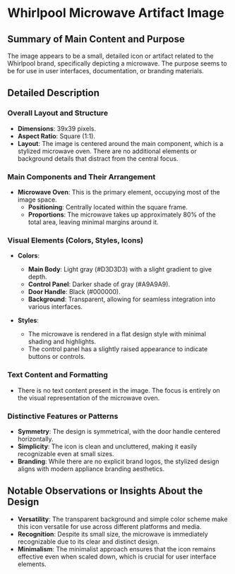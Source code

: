 # Whirlpool Microwave Artifact Image

## Summary of Main Content and Purpose
The image appears to be a small, detailed icon or artifact related to the Whirlpool brand, specifically depicting a microwave. The purpose seems to be for use in user interfaces, documentation, or branding materials.

## Detailed Description

### Overall Layout and Structure
- **Dimensions**: 39x39 pixels.
- **Aspect Ratio**: Square (1:1).
- **Layout**: The image is centered around the main component, which is a stylized microwave oven. There are no additional elements or background details that distract from the central focus.

### Main Components and Their Arrangement
- **Microwave Oven**: This is the primary element, occupying most of the image space.
  - **Positioning**: Centrally located within the square frame.
  - **Proportions**: The microwave takes up approximately 80% of the total area, leaving minimal margins around it.

### Visual Elements (Colors, Styles, Icons)
- **Colors**:
  - **Main Body**: Light gray (#D3D3D3) with a slight gradient to give depth.
  - **Control Panel**: Darker shade of gray (#A9A9A9).
  - **Door Handle**: Black (#000000).
  - **Background**: Transparent, allowing for seamless integration into various interfaces.

- **Styles**:
  - The microwave is rendered in a flat design style with minimal shading and highlights.
  - The control panel has a slightly raised appearance to indicate buttons or controls.

### Text Content and Formatting
- There is no text content present in the image. The focus is entirely on the visual representation of the microwave oven.

### Distinctive Features or Patterns
- **Symmetry**: The design is symmetrical, with the door handle centered horizontally.
- **Simplicity**: The icon is clean and uncluttered, making it easily recognizable even at small sizes.
- **Branding**: While there are no explicit brand logos, the stylized design aligns with modern appliance branding aesthetics.

## Notable Observations or Insights About the Design
- **Versatility**: The transparent background and simple color scheme make this icon versatile for use across different platforms and media.
- **Recognition**: Despite its small size, the microwave is immediately recognizable due to its clear and distinct design.
- **Minimalism**: The minimalist approach ensures that the icon remains effective even when scaled down, which is crucial for user interface elements.